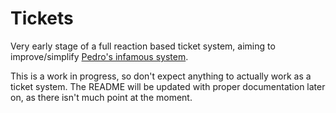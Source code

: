 # Tickets

Very early stage of a full reaction based ticket system, aiming to improve/simplify [Pedro's infamous system](https://github.com/Pedro-Pessoa/yagpdb-cc/tree/Tickets/tickets).

This is a work in progress, so don't expect anything to actually work as a ticket system.
The README will be updated with proper documentation later on, as there isn't much point at the moment.

